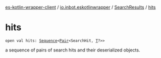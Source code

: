 [es-kotlin-wrapper-client](../../index.md) / [io.inbot.eskotlinwrapper](../index.md) / [SearchResults](index.md) / [hits](./hits.md)

# hits

`open val hits: `[`Sequence`](https://kotlinlang.org/api/latest/jvm/stdlib/kotlin.sequences/-sequence/index.html)`<`[`Pair`](https://kotlinlang.org/api/latest/jvm/stdlib/kotlin/-pair/index.html)`<SearchHit, `[`T`](index.md#T)`?>>`

a sequence of pairs of search hits and their deserialized objects.

